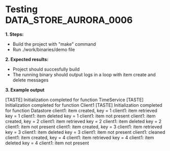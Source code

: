 # Testing DATA_STORE_AURORA_0006

**1. Steps:**

* Build the project with "make" command
* Run ./work/binaries/demo file

**2. Expected results:**

* Project should succesfully build
* The running binary should output logs in a loop with item create and delete messages

**3. Example output**

[TASTE] Initialization completed for function TimeService
[TASTE] Initialization completed for function Client1
[TASTE] Initialization completed for function Datastore
client1: item created, key = 1
client1: item retrieved key = 1
client1: item deleted key = 1
client1: item not present
client1: item created, key = 2
client1: item retrieved key = 2
client1: item deleted key = 2
client1: item not present
client1: item created, key = 3
client1: item retrieved key = 3
client1: item deleted key = 3
client1: item not present
client1: cleaned
client1: item created, key = 4
client1: item retrieved key = 4
client1: item deleted key = 4
client1: item not present

